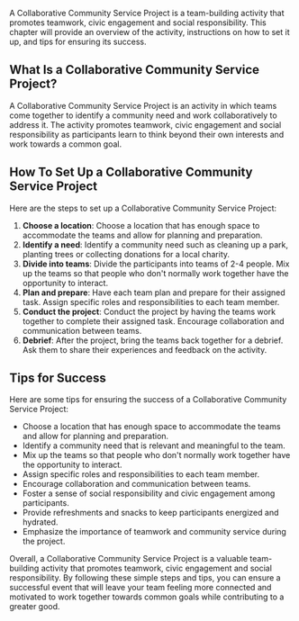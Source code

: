 
A Collaborative Community Service Project is a team-building activity that promotes teamwork, civic engagement and social responsibility. This chapter will provide an overview of the activity, instructions on how to set it up, and tips for ensuring its success.

What Is a Collaborative Community Service Project?
--------------------------------------------------

A Collaborative Community Service Project is an activity in which teams come together to identify a community need and work collaboratively to address it. The activity promotes teamwork, civic engagement and social responsibility as participants learn to think beyond their own interests and work towards a common goal.

How To Set Up a Collaborative Community Service Project
-------------------------------------------------------

Here are the steps to set up a Collaborative Community Service Project:

1. **Choose a location**: Choose a location that has enough space to accommodate the teams and allow for planning and preparation.
2. **Identify a need**: Identify a community need such as cleaning up a park, planting trees or collecting donations for a local charity.
3. **Divide into teams**: Divide the participants into teams of 2-4 people. Mix up the teams so that people who don't normally work together have the opportunity to interact.
4. **Plan and prepare**: Have each team plan and prepare for their assigned task. Assign specific roles and responsibilities to each team member.
5. **Conduct the project**: Conduct the project by having the teams work together to complete their assigned task. Encourage collaboration and communication between teams.
6. **Debrief**: After the project, bring the teams back together for a debrief. Ask them to share their experiences and feedback on the activity.

Tips for Success
----------------

Here are some tips for ensuring the success of a Collaborative Community Service Project:

* Choose a location that has enough space to accommodate the teams and allow for planning and preparation.
* Identify a community need that is relevant and meaningful to the team.
* Mix up the teams so that people who don't normally work together have the opportunity to interact.
* Assign specific roles and responsibilities to each team member.
* Encourage collaboration and communication between teams.
* Foster a sense of social responsibility and civic engagement among participants.
* Provide refreshments and snacks to keep participants energized and hydrated.
* Emphasize the importance of teamwork and community service during the project.

Overall, a Collaborative Community Service Project is a valuable team-building activity that promotes teamwork, civic engagement and social responsibility. By following these simple steps and tips, you can ensure a successful event that will leave your team feeling more connected and motivated to work together towards common goals while contributing to a greater good.

